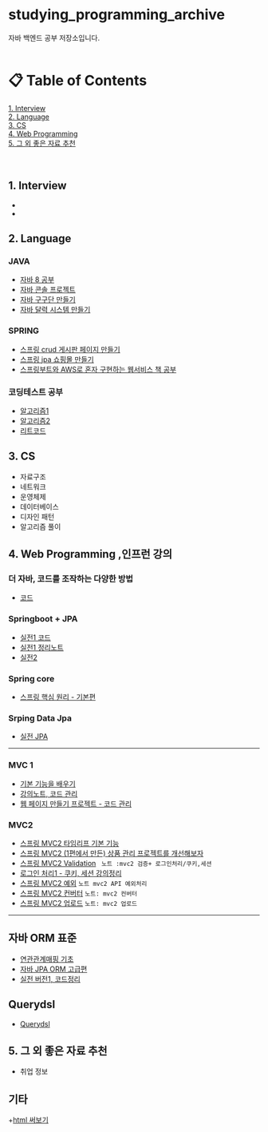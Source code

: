 # studying_programming_archive
자바 백엔드 공부 저장소입니다. <br><br>
# &#128203; Table of Contents
[1. Interview](#1-headers-헤더)<br>
[2. Language](#2-emphasis-강조)<br>
[3. CS](#3-blockquotes-인용)<br>
[4. Web Programming](#4-lists-목록)<br>
[5. 그 외 좋은 자료 추천](#5-그-외-좋은-자료-추천)<br><br><br>
## 1. Interview
* 
*
## 2. Language
### JAVA
+ [자바 8 공부](https://github.com/Kim-Gyuri/java_8_study)
+ [자바 콘솔 프로젝트](https://github.com/Kim-Gyuri/JavaConsoleProject)
+ [자바 구구단 만들기](https://github.com/Kim-Gyuri/Getting-Started-Exercises-Gugudan)
+ [자바 달력 시스템 만들기](https://github.com/Kim-Gyuri/coding-java-calendar/blob/master/src/Scheduler/Calendar.java)

### SPRING
+ [스프링 crud 게시판 페이지 만들기](https://github.com/Kim-Gyuri/spring-board-crud-paging)
+ [스프링 jpa 쇼핑몰 만들기](https://github.com/Kim-Gyuri/spring-jpa-shop-web)
+ [스프링부트와 AWS로 혼자 구현하는 웹서비스 책 공부](https://github.com/Kim-Gyuri/webservice)


### 코딩테스트 공부
+ [알고리즘1](https://github.com/Kim-Gyuri/Java_datastructure_algorithm)
+ [알고리즘2](https://github.com/Kim-Gyuri/Java_datastructure_algorithm2)
+ [리트코드](https://github.com/Kim-Gyuri/leetcode)

## 3. CS
* 자료구조
* 네트워크
* 운영체제
* 데이터베이스
* 디자인 패턴
* 알고리즘 풀이


## 4. Web Programming ,인프런 강의
### 더 자바, 코드를 조작하는 다양한 방법
+ [코드](https://github.com/Kim-Gyuri/javaStudy-library-framwork)

### Springboot + JPA
+ [실전1 코드](https://github.com/Kim-Gyuri/Spring-Boot-and-JPA-Utilization1---Lecture-Notes)
+ [실전1 정리노트](https://github.com/Kim-Gyuri/practice1-springboot-JPA)
+ [실전2](https://github.com/Kim-Gyuri/-practice2-springboot-JPA)


### Spring core
+ [스프링 핵심 원리 - 기본편](https://github.com/Kim-Gyuri/-)

### Srping Data Jpa
+ [실전 JPA](https://github.com/Kim-Gyuri/-Practice-SpringDataJPA)

----
### MVC 1
- [기본 기능을 배우기](https://github.com/Kim-Gyuri/MVC1--1)
- [강의노트, 코드 관리](https://github.com/Kim-Gyuri/-MVC-1-)
- [웹 페이지 만들기 프로젝트 - 코드 관리](https://github.com/Kim-Gyuri/spring-MVC1-webpage)

### MVC2
+ [스프링 MVC2 타임리프 기본 기능](https://github.com/Kim-Gyuri/-MVC2--thymeleaf)
+ [스프링 MVC2 (1편에서 만든) 상품 관리 프로젝트를 개선해보자](https://github.com/Kim-Gyuri/spring-MVC2---)
+ [스프링 MVC2 Validation](https://github.com/Kim-Gyuri/spring-MVC2--Validation-) ` 노트 :mvc2 검증+ 로그인처리/쿠키,세션`
+ [로그인 처리1 - 쿠키, 세션 강의정리](https://github.com/Kim-Gyuri/SpringMVC2--cookie-session)
+ [스프링 MVC2 예외](https://github.com/Kim-Gyuri/springMvc2-exception)  `노트 mvc2 API 예외처리`
+ [스프링 MVC2 컨버터](https://github.com/Kim-Gyuri/springMVC2-converter) `노트: mvc2 컨버터`
+ [스프링 MVC2 업로드](https://github.com/Kim-Gyuri/springMVC2-upload)    `노트: mvc2 업로드 `


----
## 자바 ORM 표준
+ [연관관계매핑 기초](https://github.com/Kim-Gyuri/ORM-JPA--) 
+ [자바 JPA ORM 고급편](https://github.com/Kim-Gyuri/-Practice-SpringDataJPA) 
+ [실전 버전1, 코드정리](https://github.com/Kim-Gyuri/JPA-ORM--1) 


## Querydsl 
+ [Querydsl](https://github.com/Kim-Gyuri/practice-Querydsl) 




## 5. 그 외 좋은 자료 추천
* 취업 정보
## 기타
+[html 써보기](https://github.com/Kim-Gyuri/web1)

